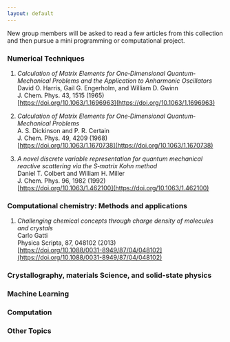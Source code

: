 ```yaml
---
layout: default
---
```

New group members will be asked to read a few articles from this collection and then pursue a mini programming or computational project.

### Numerical Techniques               
1. _Calculation of Matrix Elements for One‐Dimensional Quantum‐Mechanical Problems and the Application to Anharmonic Oscillators_       
David O. Harris, Gail G. Engerholm, and William D. Gwinn         
J. Chem. Phys. 43, 1515 (1965)        
[https://doi.org/10.1063/1.1696963](https://doi.org/10.1063/1.1696963)   

2. _Calculation of Matrix Elements for One‐Dimensional Quantum‐Mechanical Problems_       
A. S. Dickinson and P. R. Certain     
J. Chem. Phys. 49, 4209 (1968)       
[https://doi.org/10.1063/1.1670738](https://doi.org/10.1063/1.1670738)

3. _A novel discrete variable representation for quantum mechanical reactive scattering via the S‐matrix Kohn method_      
Daniel T. Colbert and William H. Miller     
J. Chem. Phys. 96, 1982 (1992)       
[https://doi.org/10.1063/1.462100](https://doi.org/10.1063/1.462100)

### Computational chemistry: Methods and applications     
1. _Challenging chemical concepts through charge density of molecules and crystals_    
Carlo Gatti      
Physica Scripta, 87, 048102 (2013)       
[https://doi.org/10.1088/0031-8949/87/04/048102](https://doi.org/10.1088/0031-8949/87/04/048102)      
  
### Crystallography, materials Science, and solid-state physics  

### Machine Learning  

### Computation

### Other Topics





